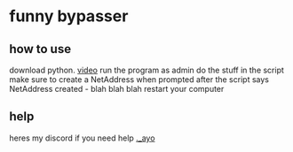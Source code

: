 # funny bypasser

## how to use
download python. [video](https://www.youtube.com/watch?v=YKSpANU8jPE)
run the program as admin
do the stuff in the script
make sure to create a NetAddress when prompted
after the script says NetAddress created - blah blah blah restart your computer

## help
heres my discord if you need help [._ayo](https://discord.com/users/488368000055902228)
